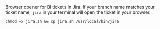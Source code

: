 Browser opener for BI tickets in Jira. If your branch name matches your ticket name, `jira` in your terminal will open the ticket in your browser.

`chmod +x jira.sh && cp jira.sh /usr/local/bin/jira`